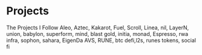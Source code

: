 # Projects
The Projects I Follow
Aleo, Aztec, Kakarot, Fuel, Scroll, Linea, nil, LayerN, union, babylon, superform, mind, blast gold, initia, monad, Espresso, rwa infra, sophon, sahara, EigenDa AVS, RUNE, btc defi,l2s, runes tokens, social fi
